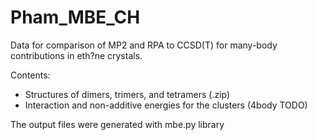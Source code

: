 # Pham_MBE_CH

Data for comparison of MP2 and RPA to CCSD(T) for many-body contributions in eth?ne crystals.

Contents: 
* Structures of dimers, trimers, and tetramers (.zip)
* Interaction and non-additive energies for the clusters (4body TODO)

The output files were generated with mbe.py library
